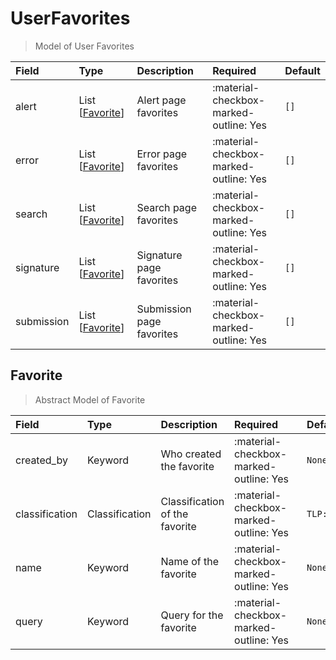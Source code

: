 [comment]: # (AUTOGENERATED MARKDOWN CONTENT. UPDATES TO ODM DOCUMENTATION SHOULD BE DONE THROUGH ASSEMBLYLINE-BASE REPO!)
# UserFavorites
> Model of User Favorites

| Field | Type | Description | Required | Default |
| :--- | :--- | :--- | :--- | :--- |
| alert | List [[Favorite](/assemblyline4_docs/odm/models/user_favorites/#favorite)] | Alert page favorites | <div style="width:100px">:material-checkbox-marked-outline: Yes</div> | `[]` |
| error | List [[Favorite](/assemblyline4_docs/odm/models/user_favorites/#favorite)] | Error page favorites | <div style="width:100px">:material-checkbox-marked-outline: Yes</div> | `[]` |
| search | List [[Favorite](/assemblyline4_docs/odm/models/user_favorites/#favorite)] | Search page favorites | <div style="width:100px">:material-checkbox-marked-outline: Yes</div> | `[]` |
| signature | List [[Favorite](/assemblyline4_docs/odm/models/user_favorites/#favorite)] | Signature page favorites | <div style="width:100px">:material-checkbox-marked-outline: Yes</div> | `[]` |
| submission | List [[Favorite](/assemblyline4_docs/odm/models/user_favorites/#favorite)] | Submission page favorites | <div style="width:100px">:material-checkbox-marked-outline: Yes</div> | `[]` |


[comment]: # (AUTOGENERATED MARKDOWN CONTENT. UPDATES TO ODM DOCUMENTATION SHOULD BE DONE THROUGH ASSEMBLYLINE-BASE REPO!)
## Favorite
> Abstract Model of Favorite

| Field | Type | Description | Required | Default |
| :--- | :--- | :--- | :--- | :--- |
| created_by | Keyword | Who created the favorite | <div style="width:100px">:material-checkbox-marked-outline: Yes</div> | `None` |
| classification | Classification | Classification of the favorite | <div style="width:100px">:material-checkbox-marked-outline: Yes</div> | `TLP:C` |
| name | Keyword | Name of the favorite | <div style="width:100px">:material-checkbox-marked-outline: Yes</div> | `None` |
| query | Keyword | Query for the favorite | <div style="width:100px">:material-checkbox-marked-outline: Yes</div> | `None` |


